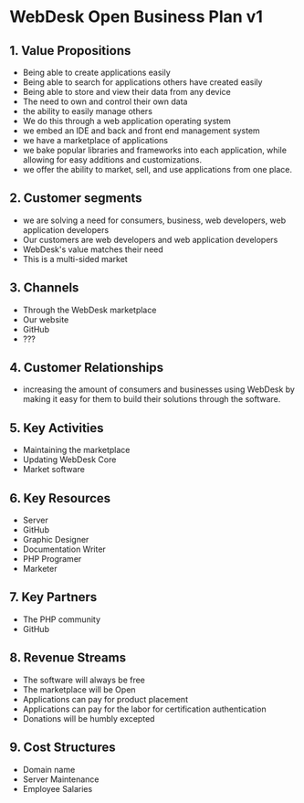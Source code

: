 # WebDesk Open Business Plan v1
## 1. Value Propositions
* Being able to create applications easily
* Being able to search for applications others have created easily
* Being able to store and view their data from any device
* The need to own and control their own data
* the ability to easily manage others
* We do this through a web application operating system
* we embed an IDE and back and front end management system
* we have a marketplace of applications
* we bake popular libraries and frameworks into each application, while allowing for easy additions and customizations.
* we offer the ability to market, sell, and use applications from one place.

## 2. Customer segments
* we are solving a need for consumers, business, web developers, web application developers
* Our customers are web developers and web application developers
* WebDesk's value matches their need
* This is a multi-sided market

## 3. Channels
* Through the WebDesk marketplace
* Our website
* GitHub
* ???

## 4. Customer Relationships
* increasing the amount of consumers and businesses using WebDesk by making it easy for them to build their solutions through the software.

## 5. Key Activities
* Maintaining the marketplace
* Updating WebDesk Core
* Market software

## 6. Key Resources
* Server
* GitHub
* Graphic Designer
* Documentation Writer
* PHP Programer
* Marketer

## 7. Key Partners
* The PHP community
* GitHub

## 8. Revenue Streams
* The software will always be free
* The marketplace will be Open
* Applications can pay for product placement
* Applications can pay for the labor for certification authentication
* Donations will be humbly excepted 

## 9. Cost Structures
* Domain name
* Server Maintenance
* Employee Salaries
